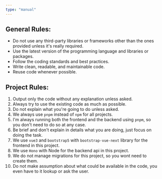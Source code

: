 ```yaml
---
type: "manual"
---
```


## General Rules:

- Do not use any third-party libraries or frameworks other than the ones provided unless it's really required.
- Use the latest version of the programming language and libraries or packages.
- Follow the coding standards and best practices.
- Write clean, readable, and maintainable code.
- Reuse code whenever possible.

## Project Rules:

1. Output only the code without any explanation unless asked.
2. Always try to use the existing code as much as possible.
3. Do not explain what you're going to do unless asked.
4. We always use `pnpm` instead of `npm` for all projects.
5. I'm always running both the frontend and the backend using `pnpm`, so you don't need to do so at any case.
6. Be brief and don't explain in details what you are doing, just focus on doing the task.
7. We use `vue3` and `bootstrap5` with `bootstrap-vue-next` library for the frontend in this project.
8. We use `Hono` with Node for the backend api in this project.
9. We do not manage migrations for this project, so you wont need to create them.
10. Do not make assumption about what could be available in the code, you even have to it lookup or ask the user.